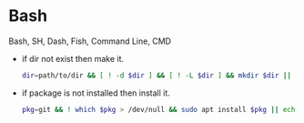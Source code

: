 # Bash
Bash, SH, Dash, Fish, Command Line, CMD

+ if dir not exist then make it.
  ```bash
  dir=path/to/dir && [ ! -d $dir ] && [ ! -L $dir ] && mkdir $dir || echo " $dir > `readlink -f $dir` "
  ```
+ if package is not installed then install it.
  ```bash
  pkg=git && ! which $pkg > /dev/null && sudo apt install $pkg || echo "$pkg already installed."
  ```
